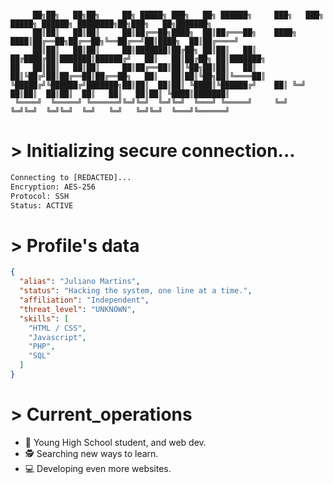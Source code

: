 ```ascii

     ██╗██╗   ██╗██╗     ██╗ █████╗ ███╗   ██╗ ██████╗     ███╗   ███╗ █████╗ ██████╗ ████████╗██╗███╗   ██╗███████╗
     ██║██║   ██║██║     ██║██╔══██╗████╗  ██║██╔═══██╗    ████╗ ████║██╔══██╗██╔══██╗╚══██╔══╝██║████╗  ██║██╔════╝
     ██║██║   ██║██║     ██║███████║██╔██╗ ██║██║   ██║    ██╔████╔██║███████║██████╔╝   ██║   ██║██╔██╗ ██║███████╗
██   ██║██║   ██║██║     ██║██╔══██║██║╚██╗██║██║   ██║    ██║╚██╔╝██║██╔══██║██╔══██╗   ██║   ██║██║╚██╗██║╚════██║
╚█████╔╝╚██████╔╝███████╗██║██║  ██║██║ ╚████║╚██████╔╝    ██║ ╚═╝ ██║██║  ██║██║  ██║   ██║   ██║██║ ╚████║███████║
 ╚════╝  ╚═════╝ ╚══════╝╚═╝╚═╝  ╚═╝╚═╝  ╚═══╝ ╚═════╝     ╚═╝     ╚═╝╚═╝  ╚═╝╚═╝  ╚═╝   ╚═╝   ╚═╝╚═╝  ╚═══╝╚══════╝

```

# > Initializing secure connection...
```txt
Connecting to [REDACTED]...
Encryption: AES-256
Protocol: SSH
Status: ACTIVE
```

# > Profile's data
```json
{
  "alias": "Juliano Martins",
  "status": "Hacking the system, one line at a time.",
  "affiliation": "Independent",
  "threat_level": "UNKNOWN",
  "skills": [
    "HTML / CSS",
    "Javascript",
    "PHP",
    "SQL"
  ]
}
```

# > Current_operations

- 🌿 Young High School student, and web dev.
- 🕵️ Searching new ways to learn.
- 💻 Developing even more websites.
